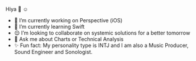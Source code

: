 Hiya 👋 ☺️ 
- 🔭 I’m currently working on Perspective (iOS)
- 🌱 I’m currently learning Swift
- 😌 I’m looking to collaborate on systemic solutions for a better tomorrow
- 💬 Ask me about Charts or Technical Analysis
- ✨ Fun fact: My personality type is INTJ and I am also a Music Producer, Sound Engineer and Sonologist.
